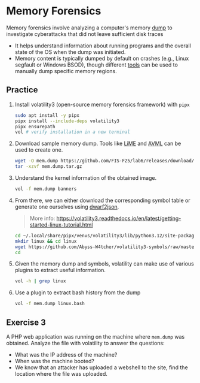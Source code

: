 # Memory Forensics

Memory forensics involve analyzing a computer's memory [dump](https://forensics.wiki/memory_imaging/) to investigate cyberattacks that did not leave sufficient disk traces

- It helps understand information about running programs and the overall state of the OS when the dump was initiated.
- Memory content is typically dumped by default on crashes (e.g., Linux segfault or Windows BSOD), though different [tools](https://forensics.wiki/tools_memory_imaging/) can be used to manually dump specific memory regions.

## Practice

1. Install volatility3 (open-source memory forensics framework) with `pipx`

    ```bash
    sudo apt install -y pipx
    pipx install --include-deps volatility3
    pipx ensurepath
    vol # verify installation in a new terminal
    ```

1. Download sample memory dump. Tools like [LiME](https://github.com/504ensicsLabs/LiME) and [AVML](https://github.com/microsoft/avml) can be used to create one.

    ```bash
    wget -O mem.dump https://github.com/FIS-F25/lab6/releases/download/v1/mem.dump.tar.gz
    tar -xzvf mem.dump.tar.gz
    ```

1. Understand the kernel information of the obtained image.

    ```bash
    vol -f mem.dump banners
    ```

1. From there, we can either download the corresponding symbol table or generate one ourselves using [dwarf2json](https://github.com/volatilityfoundation/dwarf2json).
    > More info: <https://volatility3.readthedocs.io/en/latest/getting-started-linux-tutorial.html>

    ```bash
    cd ~/.local/share/pipx/venvs/volatility3/lib/python3.12/site-packages/volatility3/symbols/
    mkdir linux && cd linux
    wget https://github.com/Abyss-W4tcher/volatility3-symbols/raw/master/Ubuntu/amd64/5.4.0/150/generic/Ubuntu_5.4.0-150-generic_5.4.0-150.167~18.04.1_amd64.json.xz
    cd
    ```

1. Given the memory dump and symbols, volatility can make use of various plugins to extract useful information.

    ```bash
    vol -h | grep linux
    ```

1. Use a plugin to extract bash history from the dump

    ```bash
    vol -f mem.dump linux.bash
    ```

## Exercise 3

A PHP web application was running on the machine where `mem.dump` was obtained. Analyze the file with volatility to answer the questions:

- What was the IP address of the machine?
- When was the machine booted?
- We know that an attacker has uploaded a webshell to the site, find the location where the file was uploaded.
